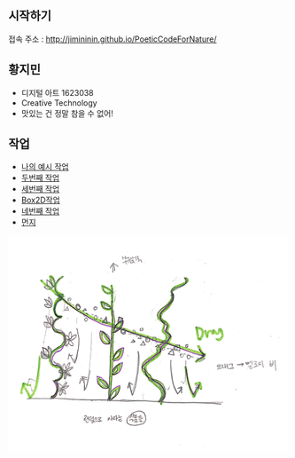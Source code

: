## 시작하기

접속 주소 : <http://jimininin.github.io/PoeticCodeForNature/>



## 황지민
 * 디지털 아트 1623038
 * Creative Technology
 * 맛있는 건 정말 참을 수 없어!

## 작업
 * [나의 예시 작업](./EX01/)
 * [두번째 작업](https://editor.p5js.org/sau04232@gmail.com/sketches/YNSS5VDxp)
 * [세번째 작업](https://editor.p5js.org/sau04232@gmail.com/sketches/1cMjXUDM_)
 * [Box2D작업](./BoXes/)
 * [네번째 작업](https://editor.p5js.org/sau04232@gmail.com/sketches/ioZCiZ2o2)
 * [먼지](./MunJi/)

 ![예시 이미지](./MelodyForest.jpg)
